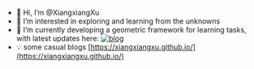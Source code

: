 - 👋 Hi, I’m @XiangxiangXu
- 👀 I’m interested in exploring and learning from the unknowns
- 🌱 I’m currently developing a geometric framework for learning tasks, with latest updates here: [![blog](https://img.shields.io/badge/blog-gilearning.github.io-black)](https://gilearning.github.io/)
- 💡 some casual blogs [https://xiangxiangxu.github.io/](https://xiangxiangxu.github.io/)
<!---
XiangxiangXu/XiangxiangXu is a ✨ special ✨ repository because its `README.md` (this file) appears on your GitHub profile.
You can click the Preview link to take a look at your changes.

--->
